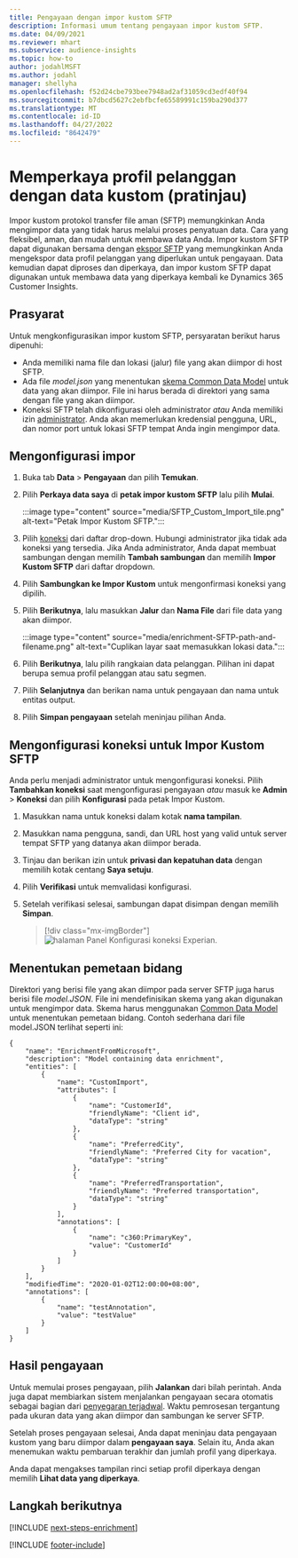 ```yaml
---
title: Pengayaan dengan impor kustom SFTP
description: Informasi umum tentang pengayaan impor kustom SFTP.
ms.date: 04/09/2021
ms.reviewer: mhart
ms.subservice: audience-insights
ms.topic: how-to
author: jodahlMSFT
ms.author: jodahl
manager: shellyha
ms.openlocfilehash: f52d24cbe793bee7948ad2af31059cd3edf40f94
ms.sourcegitcommit: b7dbcd5627c2ebfbcfe65589991c159ba290d377
ms.translationtype: MT
ms.contentlocale: id-ID
ms.lasthandoff: 04/27/2022
ms.locfileid: "8642479"
---
```

# <a name="enrich-customer-profiles-with-custom-data-preview"></a>Memperkaya profil pelanggan dengan data kustom (pratinjau)

Impor kustom protokol transfer file aman (SFTP) memungkinkan Anda mengimpor data yang tidak harus melalui proses penyatuan data. Cara yang fleksibel, aman, dan mudah untuk membawa data Anda. Impor kustom SFTP dapat digunakan bersama dengan [ekspor SFTP](export-sftp.md) yang memungkinkan Anda mengekspor data profil pelanggan yang diperlukan untuk pengayaan. Data kemudian dapat diproses dan diperkaya, dan impor kustom SFTP dapat digunakan untuk membawa data yang diperkaya kembali ke Dynamics 365 Customer Insights.

## <a name="prerequisites"></a>Prasyarat

Untuk mengkonfigurasikan impor kustom SFTP, persyaratan berikut harus dipenuhi:

- Anda memiliki nama file dan lokasi (jalur) file yang akan diimpor di host SFTP.
- Ada file *model.json* yang menentukan [skema Common Data Model](/common-data-model/) untuk data yang akan diimpor. File ini harus berada di direktori yang sama dengan file yang akan diimpor.
- Koneksi SFTP telah dikonfigurasi oleh administrator *atau* Anda memiliki izin [administrator](permissions.md#admin). Anda akan memerlukan kredensial pengguna, URL, dan nomor port untuk lokasi SFTP tempat Anda ingin mengimpor data.


## <a name="configure-the-import"></a>Mengonfigurasi impor

1. Buka tab **Data** > **Pengayaan** dan pilih **Temukan**.

1. Pilih **Perkaya data saya** di **petak impor kustom SFTP** lalu pilih **Mulai**.

   :::image type="content" source="media/SFTP_Custom_Import_tile.png" alt-text="Petak Impor Kustom SFTP.":::

1. Pilih [koneksi](connections.md) dari daftar drop-down. Hubungi administrator jika tidak ada koneksi yang tersedia. Jika Anda administrator, Anda dapat membuat sambungan dengan memilih **Tambah sambungan** dan memilih **Impor Kustom SFTP** dari daftar dropdown.

1. Pilih **Sambungkan ke Impor Kustom** untuk mengonfirmasi koneksi yang dipilih.

1.  Pilih **Berikutnya**, lalu masukkan **Jalur** dan **Nama File** dari file data yang akan diimpor.

    :::image type="content" source="media/enrichment-SFTP-path-and-filename.png" alt-text="Cuplikan layar saat memasukkan lokasi data.":::

1. Pilih **Berikutnya**, lalu pilih rangkaian data pelanggan. Pilihan ini dapat berupa semua profil pelanggan atau satu segmen.

1. Pilih **Selanjutnya** dan berikan nama untuk pengayaan dan nama untuk entitas output. 

1. Pilih **Simpan pengayaan** setelah meninjau pilihan Anda.

## <a name="configure-the-connection-for-sftp-custom-import"></a>Mengonfigurasi koneksi untuk Impor Kustom SFTP 

Anda perlu menjadi administrator untuk mengonfigurasi koneksi. Pilih **Tambahkan koneksi** saat mengonfigurasi pengayaan *atau* masuk ke **Admin** > **Koneksi** dan pilih **Konfigurasi** pada petak Impor Kustom.

1. Masukkan nama untuk koneksi dalam kotak **nama tampilan**.

1. Masukkan nama pengguna, sandi, dan URL host yang valid untuk server tempat SFTP yang datanya akan diimpor berada.

1. Tinjau dan berikan izin untuk **privasi dan kepatuhan data** dengan memilih kotak centang **Saya setuju**.

1. Pilih **Verifikasi** untuk memvalidasi konfigurasi.

1. Setelah verifikasi selesai, sambungan dapat disimpan dengan memilih **Simpan**.

   > [!div class="mx-imgBorder"]
   > ![halaman Panel Konfigurasi koneksi Experian.](media/enrichment-SFTP-connection.png "halaman Panel Konfigurasi koneksi Experian")


## <a name="defining-field-mappings"></a>Menentukan pemetaan bidang 

Direktori yang berisi file yang akan diimpor pada server SFTP juga harus berisi file *model.JSON*. File ini mendefinisikan skema yang akan digunakan untuk mengimpor data. Skema harus menggunakan [Common Data Model](/common-data-model/) untuk menentukan pemetaan bidang. Contoh sederhana dari file model.JSON terlihat seperti ini:

```
{
    "name": "EnrichmentFromMicrosoft",
    "description": "Model containing data enrichment",
    "entities": [
        {
            "name": "CustomImport",
            "attributes": [
                {
                    "name": "CustomerId",
                    "friendlyName": "Client id",
                    "dataType": "string"
                },
                {
                    "name": "PreferredCity",
                    "friendlyName": "Preferred City for vacation",
                    "dataType": "string"
                },
                {
                    "name": "PreferredTransportation",
                    "friendlyName": "Preferred transportation",
                    "dataType": "string"
                }
            ],
            "annotations": [
                {
                    "name": "c360:PrimaryKey",
                    "value": "CustomerId"
                }
            ]
        }
    ],
    "modifiedTime": "2020-01-02T12:00:00+08:00",
    "annotations": [
        {
            "name": "testAnnotation",
            "value": "testValue"
        }
    ]
}
```

## <a name="enrichment-results"></a>Hasil pengayaan

Untuk memulai proses pengayaan, pilih **Jalankan** dari bilah perintah. Anda juga dapat membiarkan sistem menjalankan pengayaan secara otomatis sebagai bagian dari [penyegaran terjadwal](system.md#schedule-tab). Waktu pemrosesan tergantung pada ukuran data yang akan diimpor dan sambungan ke server SFTP.

Setelah proses pengayaan selesai, Anda dapat meninjau data pengayaan kustom yang baru diimpor dalam **pengayaan saya**. Selain itu, Anda akan menemukan waktu pembaruan terakhir dan jumlah profil yang diperkaya.

Anda dapat mengakses tampilan rinci setiap profil diperkaya dengan memilih **Lihat data yang diperkaya**.

## <a name="next-steps"></a>Langkah berikutnya

[!INCLUDE [next-steps-enrichment](includes/next-steps-enrichment.md)]

[!INCLUDE [footer-include](includes/footer-banner.md)]
